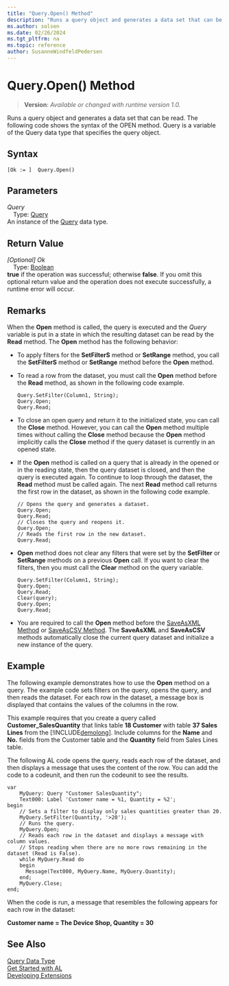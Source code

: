 ```yaml
---
title: "Query.Open() Method"
description: "Runs a query object and generates a data set that can be read."
ms.author: solsen
ms.date: 02/26/2024
ms.tgt_pltfrm: na
ms.topic: reference
author: SusanneWindfeldPedersen
---
```

[//]: # (START>DO_NOT_EDIT)
[//]: # (IMPORTANT:Do not edit any of the content between here and the END>DO_NOT_EDIT.)
[//]: # (Any modifications should be made in the .xml files in the ModernDev repo.)
# Query.Open() Method
> **Version**: _Available or changed with runtime version 1.0._

Runs a query object and generates a data set that can be read. The following code shows the syntax of the OPEN method. Query is a variable of the Query data type that specifies the query object.


## Syntax
```AL
[Ok := ]  Query.Open()
```
## Parameters
*Query*  
&emsp;Type: [Query](query-data-type.md)  
An instance of the [Query](query-data-type.md) data type.  

## Return Value
*[Optional] Ok*  
&emsp;Type: [Boolean](../boolean/boolean-data-type.md)  
**true** if the operation was successful; otherwise **false**.   If you omit this optional return value and the operation does not execute successfully, a runtime error will occur.  


[//]: # (IMPORTANT: END>DO_NOT_EDIT)

## Remarks  
 When the **Open** method is called, the query is executed and the *Query* variable is put in a state in which the resulting dataset can be read by the **Read** method. The **Open** method has the following behavior:  

-   To apply filters for the **SetFilterS** method or **SetRange** method, you call the **SetFilterS** method or **SetRange** method before the **Open** method.  

-   To read a row from the dataset, you must call the **Open** method before the **Read** method, as shown in the following code example.  

    ```al
    Query.SetFilter(Column1, String);  
    Query.Open;  
    Query.Read;  
    ```  

-   To close an open query and return it to the initialized state, you can call the **Close** method. However, you can call the **Open** method multiple times without calling the **Close** method because the **Open** method implicitly calls the **Close** method if the query dataset is currently in an opened state.  

-   If the **Open** method is called on a query that is already in the opened or in the reading state, then the query dataset is closed, and then the query is executed again. To continue to loop through the dataset, the **Read** method must be called again. The next **Read** method call returns the first row in the dataset, as shown in the following code example.  

    ```al
    // Opens the query and generates a dataset.  
    Query.Open;  
    Query.Read;  
    // Closes the query and reopens it.  
    Query.Open;  
    // Reads the first row in the new dataset.  
    Query.Read;  
    ```  

-  **Open** method does not clear any filters that were set by the **SetFilter** or **SetRange** methods on a previous **Open** call. If you want to clear the filters, then you must call the **Clear** method on the query variable.  

    ```al
    Query.SetFilter(Column1, String);  
    Query.Open;  
    Query.Read;  
    Clear(query);  
    Query.Open;  
    Query.Read;  
    ```  

-   You are required to call the **Open** method before the [SaveAsXML Method](../library.md) or [SaveAsCSV Method](../library.md). The **SaveAsXML** and **SaveAsCSV** methods automatically close the current query dataset and initialize a new instance of the query.  

## Example  
 The following example demonstrates how to use the **Open** method on a query. The example code sets filters on the query, opens the query, and then reads the dataset. For each row in the dataset, a message box is displayed that contains the values of the columns in the row.  

 This example requires that you create a query called **Customer\_SalesQuantity** that links table **18 Customer** with table  **37 Sales Lines** from the [!INCLUDE[demolong](../../includes/demolong_md.md)]. Include columns for the **Name** and **No.** fields from the Customer table and the **Quantity** field from Sales Lines table.  

<!--NAV For step-by-step instructions for creating this query, see [Walkthrough: Creating a Query to Link Two Tables](Walkthrough--Creating-a-Query-to-Link-Two-Tables.md).-->  

 The following AL code opens the query, reads each row of the dataset, and then displays a message that uses the content of the row. You can add the code to a codeunit, and then run the codeunit to see the results.  

```al
var
    MyQuery: Query "Customer SalesQuantity";
    Text000: Label 'Customer name = %1, Quantity = %2';
begin
    // Sets a filter to display only sales quantities greater than 20.  
    MyQuery.SetFilter(Quantity, '>20');   
    // Runs the query.  
    MyQuery.Open;  
    // Reads each row in the dataset and displays a message with column values.  
    // Stops reading when there are no more rows remaining in the dataset (Read is False).  
    while MyQuery.Read do  
    begin  
      Message(Text000, MyQuery.Name, MyQuery.Quantity);  
    end;  
    MyQuery.Close;  
end;
```  

 When the code is run, a message that resembles the following appears for each row in the dataset:  

 **Customer name = The Device Shop, Quantity = 30**  

## See Also
[Query Data Type](query-data-type.md)  
[Get Started with AL](../../devenv-get-started.md)  
[Developing Extensions](../../devenv-dev-overview.md)
